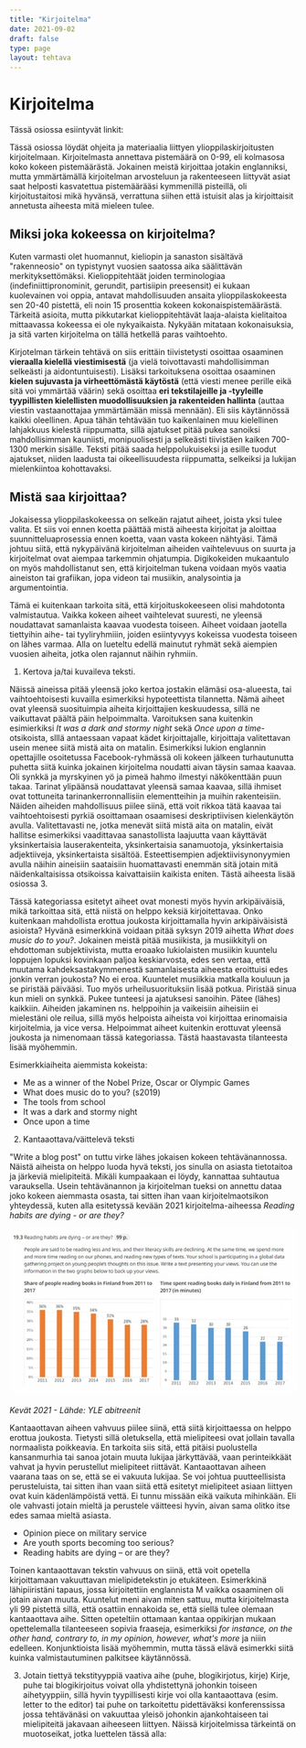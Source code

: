 ```yaml
---
title: "Kirjoitelma"
date: 2021-09-02
draft: false
type: page
layout: tehtava
---
```

# Kirjoitelma

Tässä osiossa esiintyvät linkit:

Tässä osiossa löydät ohjeita ja materiaalia liittyen ylioppilaskirjoitusten kirjoitelmaan. Kirjoitelmasta annettava pistemäärä on 0-99, eli kolmasosa koko kokeen pistemäärästä. Jokainen meistä kirjoittaa jotakin englanniksi, mutta ymmärtämällä kirjoitelman arvosteluun ja rakenteeseen liittyvät asiat saat helposti kasvatettua pistemäärääsi kymmenillä pisteillä, oli kirjoitustaitosi mikä hyvänsä, verrattuna siihen että istuisit alas ja kirjoittaisit annetusta aiheesta mitä mieleen tulee.

## Miksi joka kokeessa on kirjoitelma?

Kuten varmasti olet huomannut, kieliopin ja sanaston sisältävä "rakenneosio" on typistynyt vuosien saatossa aika säälittävän merkityksettömäksi. Kielioppitehtäät joiden terminologiaa  (indefiniittipronominit, gerundit, partisiipin preesensit) ei kukaan kuolevainen voi oppia, antavat mahdollisuuden ansaita ylioppilaskokeesta sen 20-40 pistettä, eli noin 15 prosenttia kokeen kokonaispistemäärästä. Tärkeitä asioita, mutta pikkutarkat kielioppitehtävät laaja-alaista kielitaitoa mittaavassa kokeessa ei ole nykyaikaista. Nykyään mitataan kokonaisuksia, ja sitä varten kirjoitelma on tällä hetkellä paras vaihtoehto.

Kirjotelman tärkein tehtävä on siis erittäin tiivistetysti osoittaa osaaminen **vieraalla kielellä viestimisestä** (ja vielä toivottavasti mahdollisimman selkeästi ja aidontuntuisesti). Lisäksi tarkoituksena osoittaa osaaminen **kielen sujuvasta ja virheettömästä käytöstä** (että viesti menee perille eikä sitä voi ymmärtää väärin) sekä osoittaa **eri tekstilajeille ja -tyyleille tyypillisten kielellisten muodollisuuksien ja rakenteiden hallinta** (auttaa viestin vastaanottajaa ymmärtämään missä mennään). Eli siis käytännössä kaikki oleellinen. Apua tähän tehtävään  tuo kaikenlainen muu kielellinen lahjakkuus kielestä riippumatta, sillä ajatukset pitää pukea sanoiksi mahdollisimman kauniisti, monipuolisesti ja selkeästi tiivistäen kaiken 700-1300 merkin sisälle. Teksti pitää saada helppolukuiseksi ja esille tuodut ajatukset, niiden laadusta tai oikeellisuudesta riippumatta, selkeiksi ja lukijan mielenkiintoa kohottavaksi. 

## Mistä saa kirjoittaa?

Jokaisessa ylioppilaskokeessa on selkeän rajatut aiheet, joista yksi tulee valita. Et siis voi ennen koetta päättää mistä aiheesta kirjoitat ja aloittaa suunnitteluaprosessia ennen koetta, vaan vasta kokeen nähtyäsi. Tämä johtuu siitä, että nykypäivänä kirjoitelman aiheiden vaihtelevuus on suurta ja kirjoitelmat ovat aiempaa tarkemmin ohjatumpia. Digikokeiden mukaantulo on myös mahdollistanut sen, että kirjoitelman tukena voidaan myös vaatia aineiston tai grafiikan, jopa videon tai musiikin, analysointia ja argumentointia. 

Tämä ei kuitenkaan tarkoita sitä, että kirjoituskokeeseen olisi mahdotonta valmistautua. Vaikka kokeen aiheet vaihtelevat suuresti, ne yleensä noudattavat samanlaista kaavaa vuodesta toiseen. Aiheet voidaan jaotella tiettyihin aihe- tai tyyliryhmiiin, joiden esiintyvyys kokeissa vuodesta toiseen on lähes varmaa. Alla on lueteltu edellä mainutut ryhmät sekä aiempien vuosien aiheita, jotka olen rajannut näihin ryhmiin.

1. Kertova ja/tai kuvaileva teksti. 

Näissä aineissa pitää yleensä joko kertoa jostakin elämäsi osa-alueesta, tai vaihtoehtoisesti kuvailla esimerkiksi hypoteettista tilannetta. Nämä aiheet ovat yleensä suosituimpia aiheita kirjoittajien keskuudessa, sillä ne vaikuttavat päältä päin helpoimmalta. Varoituksen sana kuitenkin esimierkiksi _It was a dark and stormy night_ sekä _Once upon a time_-otsikoista, slllä antaessaan vapaat kädet kirjoittajalle, kirjoittaja valitettavan usein menee siitä mistä aita on matalin. Esimerkiksi lukion englannin opettajille osoitetussa Facebook-ryhmässä oli kokeen jälkeen turhautunutta puhetta siitä kuinka jokainen kirjoitelma noudatti aivan täysin samaa kaavaa. Oli synkkä ja myrskyinen yö ja pimeä hahmo ilmestyi näkökenttään puun takaa. Tarinat ylipäänsä noudattavat yleensä samaa kaavaa, sillä ihmiset ovat tottuneita tarinankerronnallisiin elementteihin ja muihin rakenteisiin. Näiden aiheiden mahdollisuus piilee siinä, että voit rikkoa tätä kaavaa tai vaihtoehtoisesti pyrkiä osoittamaan osaamisesi deskriptiivisen kielenkäytön avulla. Valitettavasti ne, jotka menevät siitä mistä aita on matalin, eivät hallitse esimerkiksi vaadittavaa sanastollista laajuutta vaan käyttävät yksinkertaisia lauserakenteita, yksinkertaisia sanamuotoja, yksinkertaisia adjektiiveja, yksinkertaista sisältöä. Esteettisempien adjektiivisynonyymien avulla näihin aineisiin saataisiin huomattavasti enemmän sitä jotain mitä näidenkaltaisissa otsikoissa kaivattaisiin kaikista eniten. Tästä aiheesta lisää osiossa 3. 

Tässä kategoriassa esitetyt aiheet ovat monesti myös hyvin arkipäiväisiä, mikä tarkoittaa sitä, että niistä on helppo keksiä kirjoitettavaa. Onko kuitenkaan mahdollista erottua joukosta kirjoittamalla hyvin arkipäiväisistä asioista? Hyvänä esimerkkinä voidaan pitää syksyn 2019 aihetta _What does music do to you?_. Jokainen meistä pitää musiikista, ja musiikkityli on ehdottoman subjektiivista, mutta eroaako lukiolaisten musiikin kuuntelu loppujen lopuksi kovinkaan paljoa keskiarvosta, edes sen vertaa, että muutama kahdeksastakymmenestä samanlaisesta aiheesta eroittuisi edes jonkin verran joukosta? No ei eroa. Kuuntelet musiikkia matkalla kouluun ja se piristää päivääsi. Tuo myös urheilusuorituksiin lisää potkua. Piristää sinua kun mieli on synkkä. Pukee tunteesi ja ajatuksesi sanoihin. Pätee (lähes) kaikkiin. Aiheiden jakaminen ns. helppoihin ja vaikeisiin aiheisiin ei mielestäni ole reilua, sillä myös helpoista aiheista voi kirjoittaa erinomaisia kirjoitelmia, ja vice versa. Helpoimmat aiheet kuitenkin erottuvat yleensä joukosta ja nimenomaan tässä kategoriassa. Tästä haastavasta tilanteesta lisää myöhemmin. 

Esimerkkiaiheita aiemmista kokeista:
- Me as a winner of the Nobel Prize, Oscar or Olympic Games
- What does music do to you? (s2019)
- The tools from school
- It was a dark and stormy night
- Once upon a time 

2. Kantaaottava/väittelevä teksti

"Write a blog post" on tuttu virke lähes jokaisen kokeen tehtävänannossa. Näistä aiheista on helppo luoda hyvä teksti, jos sinulla on asiasta tietotaitoa ja järkeviä mielipiteitä. Mikäli kumpaakaan ei löydy, kannattaa suhtautua varauksella. Usein tehtävänannon ja kirjoitelman tueksi on annettu dataa joko kokeen aiemmasta osasta, tai sitten ihan vaan kirjoitelmaotsikon yhteydessä, kuten alla esitetyssä kevään 2021 kirjoitelma-aiheessa _Reading habits are dying - or are they?_

![Kevät 2021 - Lähde: YLE abitreenit](/img/sivukuvat/kirjoitelmaohje_data.jpg)

*Kevät 2021 - Lähde: YLE abitreenit*

Kantaaottavan aiheen vahvuus piilee siinä, että siitä kirjoittaessa on helppo erottua joukosta. Tietysti sillä oletuksella, että mielipiteesi ovat jollain tavalla normaalista poikkeavia. En tarkoita siis sitä, että pitäisi puolustella kansanmurhia tai sanoa jotain muuta lukijaa järkyttävää, vaan perinteikkäät vahvat ja hyvin perustellut mielipiteet riittävät. Kantaaottavan aiheen vaarana taas on se, että se ei vakuuta lukijaa. Se voi johtua puutteellisista perusteluista, tai sitten ihan vaan siitä että esitetyt mielipiteet asiaan liittyen ovat kuin kädenlämpöistä vettä. Ei tunnu missään eikä vaikuta mihinkään. Eli ole vahvasti jotain mieltä ja perustele väitteesi hyvin, aivan sama olitko itse edes samaa mieltä asiasta.  

- Opinion piece on military service
- Are youth sports becoming too serious?
- Reading habits are dying – or are they? 

Toinen kantaaottavan tekstin vahvuus on siinä, että voit opetella kirjoittamaan vakuuttavan mielipidetekstin jo etukäteen. Esimerkkinä lähipiiristäni tapaus, jossa kirjoitettiin englannista M vaikka osaaminen oli jotain aivan muuta. Kuuntelut meni aivan miten sattuu, mutta kirjoitelmasta yli 99 pistettä sillä, että osattiin ennakoida se, että siellä tulee olemaan kantaaottava aihe. Sitten opeteltiin ottamaan kantaa oppikirjan mukaan opettelemalla tilanteeseen sopivia fraaseja, esimerkiksi _for instance, on the other hand, contrary to, in my opinion, however, what's more_ ja niiin edelleen. Konjunktioista lisää myöhemmin, mutta tässä elävä esimerkki siitä kuinka valmistautuminen palkitsee käytännössä.

3. Jotain tiettyä tekstityyppiä vaativa aihe (puhe, blogikirjotus, kirje)
Kirje, puhe tai blogikirjoitus voivat olla yhdistettynä johonkin toiseen aihetyyppiin, sillä hyvin tyypillisesti kirje voi olla kantaaottava (esim. letter to the editor) tai puhe on tarkoitettu pidettäväksi konferenssissa jossa tehtävänäsi on vakuuttaa yleisö johonkin ajankohtaiseen tai mielipiteitä jakavaan aiheeseen liittyen. Näissä kirjoitelmissa tärkeintä on muotoseikat, jotka luettelen tässä alla:

